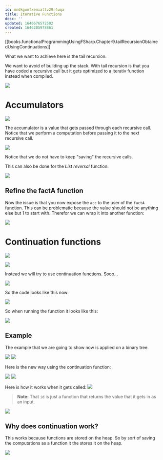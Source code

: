 ```yaml
---
id: mndkgwnfxeniattv29r4uqa
title: Iterative Functions
desc: ''
updated: 1646676572502
created: 1646205978861
---
```

[[books.functionalProgrammingUsingFSharp.Chapter9.tailRecursionObtainedUsingContinuations]]

What we want to achieve here is the tail recursion. 

We want to avoid of building up the stack. With tail recursion is that you have coded a recursive call but it gets optimized to a iterativ function instead when compiled. 

![](/assets/images/2022-03-02-08-43-09.png)

# Accumulators
![](/assets/images/2022-03-02-08-43-36.png)

The accumulator is a value that gets passed through each recursive call. Notice that we perform a computation before passing it to the next recursive call.

![](/assets/images/2022-03-02-08-49-10.png)

Notice that we do not have to keep "saving" the recursive calls.

This can also be done for the *List reversal* function:

![](/assets/images/2022-03-02-08-57-23.png) 

## Refine the factA function
Now the issue is that you now expose the `acc` to the user of the `factA` function. This can be problematic because the value should not be anything else but 1 to start with. Therefor we can wrap it into another function:

![](/assets/images/2022-03-02-08-55-54.png)

# Continuation functions
![](/assets/images/2022-03-02-09-08-22.png)

![](/assets/images/2022-03-02-09-09-58.png)

Instead we will try to use continuation functions. Sooo...

![](/assets/images/2022-03-02-09-10-51.png)

So the code looks like this now:

![](/assets/images/2022-03-02-09-11-53.png)

So when running the function it looks like this:

![](/assets/images/2022-03-02-09-17-35.png)

## Example
The example that we are going to show now is applied on a binary tree.

![](/assets/images/2022-03-02-09-28-44.png)
![](/assets/images/2022-03-02-09-30-03.png)

Here is the new way using the continuation function:

![](/assets/images/2022-03-02-09-31-16.png)
![](/assets/images/2022-03-02-09-34-34.png)

Here is how it works when it gets called:
![](/assets/images/2022-03-02-09-37-38.png)

>**Note:** That `id` is just a function that returns the value that it gets in as an input.

![](/assets/images/2022-03-02-09-39-05.png)

## Why does continuation work? 
This works because functions are stored on the heap. So by sort of saving the computations as a function it the stores it on the heap. 

![](/assets/images/2022-03-02-09-44-00.png)
